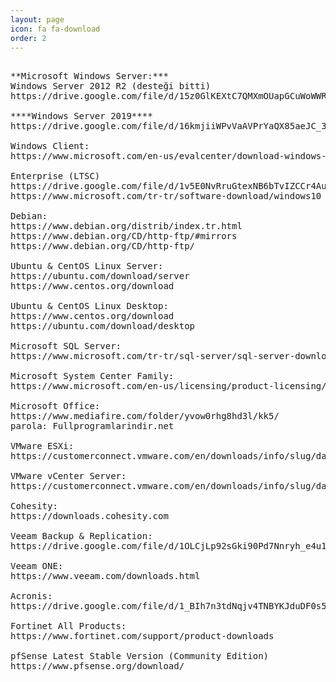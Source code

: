 ```yaml
---
layout: page
icon: fa fa-download
order: 2
---
```


<!-- wp:preformatted -->

<pre class="wp-block-preformatted">

**Microsoft Windows Server:***  
Windows Server 2012 R2 (desteği bitti)  
https://drive.google.com/file/d/15z0GlKEXtC7QMXmOUapGCuWoWWRytJVX/view  

****Windows Server 2019****  
https://drive.google.com/file/d/16kmjiiWPvVaAVPrYaQX85aeJC_3N4J1V/view  

Windows Client:  
https://www.microsoft.com/en-us/evalcenter/download-windows-10-enterprise  

Enterprise (LTSC)  
https://drive.google.com/file/d/1v5E0NvRruGtexNB6bTvIZCCr4AuCcUxF/view (LTSC)  
https://www.microsoft.com/tr-tr/software-download/windows10 (NORMAL)  

Debian:  
https://www.debian.org/distrib/index.tr.html  
https://www.debian.org/CD/http-ftp/#mirrors  
https://www.debian.org/CD/http-ftp/  

Ubuntu & CentOS Linux Server:  
https://ubuntu.com/download/server  
https://www.centos.org/download  

Ubuntu & CentOS Linux Desktop:  
https://www.centos.org/download  
https://ubuntu.com/download/desktop  

Microsoft SQL Server:  
https://www.microsoft.com/tr-tr/sql-server/sql-server-downloads  

Microsoft System Center Family:  
https://www.microsoft.com/en-us/licensing/product-licensing/system-center  

Microsoft Office:  
https://www.mediafire.com/folder/yvow0rhg8hd3l/kk5/  
parola: Fullprogramlarindir.net  

VMware ESXi:  
https://customerconnect.vmware.com/en/downloads/info/slug/datacenter_cloud_infrastructure/vmware_vsphere/7_0  

VMware vCenter Server:  
https://customerconnect.vmware.com/en/downloads/info/slug/datacenter_cloud_infrastructure/vmware_vsphere/7_0  

Cohesity:  
https://downloads.cohesity.com  

Veeam Backup & Replication:  
https://drive.google.com/file/d/1OLCjLp92sGki90Pd7Nnryh_e4u1KPQj3/view  

Veeam ONE:  
https://www.veeam.com/downloads.html  

Acronis:  
https://drive.google.com/file/d/1_BIh7n3tdNqjv4TNBYKJduDF0s5jGUzP/view  

Fortinet All Products:  
https://www.fortinet.com/support/product-downloads  

pfSense Latest Stable Version (Community Edition)  
https://www.pfsense.org/download/  


<!-- /wp:preformatted -->